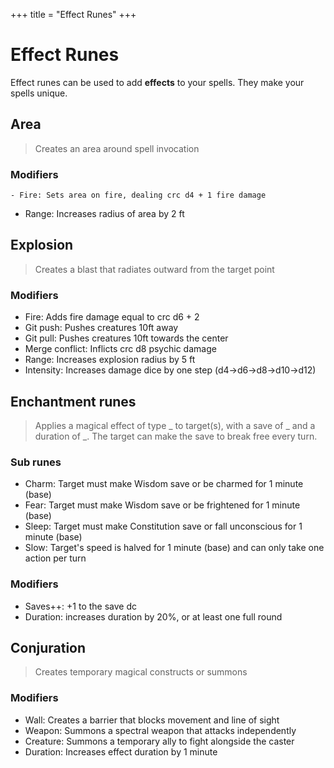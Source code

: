 +++
title = "Effect Runes"
+++

# Effect Runes

Effect runes can be used to add **effects** to your spells. They make your spells unique.

## Area

> Creates an area around spell invocation

### Modifiers

    - Fire: Sets area on fire, dealing crc d4 + 1 fire damage 
- Range: Increases radius of area by 2 ft

## Explosion

> Creates a blast that radiates outward from the target point

### Modifiers

- Fire: Adds fire damage equal to crc d6 + 2
- Git push: Pushes creatures 10ft away
- Git pull: Pushes creatures 10ft towards the center
- Merge conflict: Inflicts crc d8 psychic damage
- Range: Increases explosion radius by 5 ft
- Intensity: Increases damage dice by one step (d4→d6→d8→d10→d12)

## Enchantment runes

> Applies a magical effect of type _ to target(s), with a save of _ and a duration of _. The target can make the save to break free every turn.

### Sub runes

- Charm: Target must make Wisdom save or be charmed for 1 minute (base)
- Fear: Target must make Wisdom save or be frightened for 1 minute (base)
- Sleep: Target must make Constitution save or fall unconscious for 1 minute (base)
- Slow: Target's speed is halved for 1 minute (base) and can only take one action per turn

### Modifiers

- Saves++: +1 to the save dc
- Duration: increases duration by 20%, or at least one full round

## Conjuration

> Creates temporary magical constructs or summons

### Modifiers

- Wall: Creates a barrier that blocks movement and line of sight
- Weapon: Summons a spectral weapon that attacks independently
- Creature: Summons a temporary ally to fight alongside the caster
- Duration: Increases effect duration by 1 minute